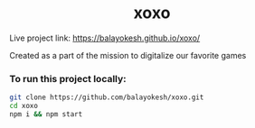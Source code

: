 <h1 align='center'>xoxo</h1>

Live project link: https://balayokesh.github.io/xoxo/

Created as a part of the mission to digitalize our favorite games

### To run this project locally:
```bash
git clone https://github.com/balayokesh/xoxo.git
cd xoxo
npm i && npm start
```
